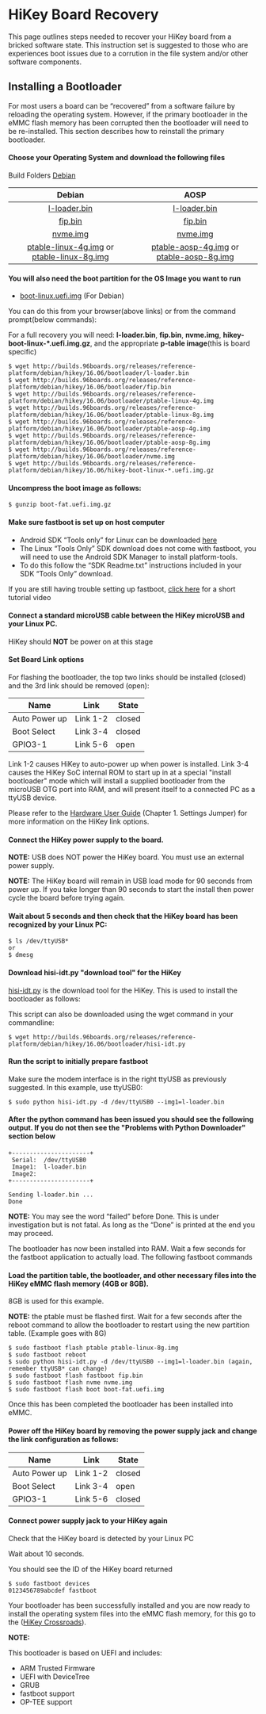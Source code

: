 # HiKey Board Recovery

This page outlines steps needed to recover your HiKey board from a bricked software state. This instruction set is suggested to those who are experiences boot issues due to a corrution in the file system and/or other software components.

## Installing a Bootloader 

For most users a board can be “recovered” from a software failure by reloading the operating system. However, if the primary bootloader in the eMMC flash memory has been corrupted then the bootloader will need to be re-installed. This section describes how to reinstall the primary bootloader. 
 
#### Choose your Operating System and download the following files

Build Folders <a href="http://builds.96boards.org/releases/reference-platform/debian/hikey/16.06/bootloader/" target="_blank">Debian</a>


|  Debian                      |        AOSP                     |
|:----------------------------:|:-------------------------------:|
| [l-loader.bin](http://builds.96boards.org/releases/reference-platform/debian/hikey/16.06/bootloader/l-loader.bin)             |   [l-loader.bin](http://builds.96boards.org/releases/reference-platform/debian/hikey/16.06/bootloader/l-loader.bin)              |
|  [fip.bin](http://builds.96boards.org/releases/reference-platform/debian/hikey/16.06/bootloader/fip.bin)                 |   [fip.bin](http://builds.96boards.org/releases/reference-platform/debian/hikey/16.06/bootloader/fip.bin)                   |
| [nvme.img](http://builds.96boards.org/releases/reference-platform/debian/hikey/16.06/bootloader/nvme.img)                 |  [nvme.img](http://builds.96boards.org/releases/reference-platform/debian/hikey/16.06/bootloader/nvme.img)                   |
| [ptable-linux-4g.img](http://builds.96boards.org/releases/reference-platform/debian/hikey/16.06/bootloader/ptable-linux-4g.img) or [ptable-linux-8g.img](http://builds.96boards.org/releases/reference-platform/debian/hikey/16.06/bootloader/ptable-linux-8g.img)     |    [ptable-aosp-4g.img](http://builds.96boards.org/releases/reference-platform/debian/hikey/16.06/bootloader/ptable-aosp-4g.img) or [ptable-aosp-8g.img](http://builds.96boards.org/releases/reference-platform/debian/hikey/16.06/bootloader/ptable-aosp-8g.img)      |

#### You will also need the boot partition for the OS Image you want to run

- [boot-linux.uefi.img](http://builds.96boards.org/releases/reference-platform/debian/hikey/16.06/hikey-boot-linux-*.uefi.img.gz) (For Debian)

You can do this from your browser(above links) or from the command prompt(below commands):

For a full recovery you will need: **l-loader.bin**, **fip.bin**, **nvme.img**, **hikey-boot-linux-*.uefi.img.gz**, and the appropriate **p-table image**(this is board specific)

```shell
$ wget http://builds.96boards.org/releases/reference-platform/debian/hikey/16.06/bootloader/l-loader.bin
$ wget http://builds.96boards.org/releases/reference-platform/debian/hikey/16.06/bootloader/fip.bin
$ wget http://builds.96boards.org/releases/reference-platform/debian/hikey/16.06/bootloader/ptable-linux-4g.img
$ wget http://builds.96boards.org/releases/reference-platform/debian/hikey/16.06/bootloader/ptable-linux-8g.img
$ wget http://builds.96boards.org/releases/reference-platform/debian/hikey/16.06/bootloader/ptable-aosp-4g.img
$ wget http://builds.96boards.org/releases/reference-platform/debian/hikey/16.06/bootloader/ptable-aosp-8g.img
$ wget http://builds.96boards.org/releases/reference-platform/debian/hikey/16.06/bootloader/nvme.img
$ wget http://builds.96boards.org/releases/reference-platform/debian/hikey/16.06/hikey-boot-linux-*.uefi.img.gz
```

#### Uncompress the boot image as follows:

```shell
$ gunzip boot-fat.uefi.img.gz
```

#### Make sure fastboot is set up on host computer 

- Android SDK “Tools only” for Linux can be downloaded <a href="http://developer.android.com/sdk" target="_blank">here</a>
- The Linux “Tools Only” SDK download does not come with fastboot, you will need to use the Android SDK Manager to install platform-tools.
- To do this follow the “SDK Readme.txt” instructions included in your SDK “Tools Only” download.

If you are still having trouble setting up fastboot, <a href="https://youtu.be/W_zlydVBftA" target="_blank">click here</a> for a short tutorial video

#### Connect a standard microUSB cable between the HiKey microUSB and your Linux PC.

HiKey should **NOT** be power on at this stage

#### Set Board Link options

For flashing the bootloader, the top two links should be installed (closed) and the 3rd link should be removed (open):

Name | Link | State
---- | ---- | -----
Auto Power up | Link 1-2 | closed
Boot Select | Link 3-4 | closed
GPIO3-1 | Link 5-6 | open

Link 1-2 causes HiKey to auto-power up when power is installed. Link 3-4 causes the HiKey SoC internal ROM to start up in at a special "install bootloader" mode which will install a supplied bootloader from the microUSB OTG port into RAM, and will present itself to a connected PC as a ttyUSB device.

Please refer to the [Hardware User Guide](https://www.96boards.org/wp-content/uploads/2015/02/HiKey_User_Guide_Rev0.2.pdf) (Chapter 1. Settings Jumper) for more information on the HiKey link options.

#### Connect the HiKey power supply to the board.

**NOTE:** USB does NOT power the HiKey board. You must use an external power supply.

**NOTE:** The HiKey board will remain in USB load mode for 90 seconds from power up. If you take longer than 90 seconds to start the install then power cycle the board before trying again.

#### Wait about 5 seconds and then check that the HiKey board has been recognized by your Linux PC:

```
$ ls /dev/ttyUSB*
or
$ dmesg
```

#### Download hisi-idt.py "download tool" for the HiKey

[hisi-idt.py](http://builds.96boards.org/releases/reference-platform/debian/hikey/16.06/bootloader/hisi-idt.py) is the download tool for the HiKey. This is used to install the bootloader as follows:

This script can also be downloaded using the wget command in your commandline:

```
$ wget http://builds.96boards.org/releases/reference-platform/debian/hikey/16.06/bootloader/hisi-idt.py
```

#### Run the script to initially prepare fastboot

Make sure the modem interface is in the right ttyUSB as previously suggested. In this example, use ttyUSB0:

```
$ sudo python hisi-idt.py -d /dev/ttyUSB0 --img1=l-loader.bin
```

#### After the python command has been issued you should see the following output. If you do not then see the "Problems with Python Downloader" section below

```
+----------------------+
 Serial:  /dev/ttyUSB0
 Image1:  l-loader.bin
 Image2:  
+----------------------+

Sending l-loader.bin ...
Done
```
**NOTE:** You may see the word “failed” before Done. This is under investigation but is not fatal. As long as the “Done” is printed at the end you may proceed.

The bootloader has now been installed into RAM. Wait a few seconds for the fastboot application to actually load. The following fastboot commands

#### Load the partition table, the bootloader, and other necessary files into the HiKey eMMC flash memory (4GB or 8GB).

8GB is used for this example.

**NOTE:** the ptable must be flashed first. Wait for a few seconds after the reboot command to allow the bootloader to restart using the new partition table. (Example goes with 8G)

```
$ sudo fastboot flash ptable ptable-linux-8g.img
$ sudo fastboot reboot
$ sudo python hisi-idt.py -d /dev/ttyUSB0 --img1=l-loader.bin (again, remember ttyUSB* can change)
$ sudo fastboot flash fastboot fip.bin
$ sudo fastboot flash nvme nvme.img
$ sudo fastboot flash boot boot-fat.uefi.img
```

Once this has been completed the bootloader has been installed into eMMC.

#### Power off the HiKey board by removing the power supply jack and change the link configuration as follows:

Name | Link | State
---- | ---- | -----
Auto Power up | Link 1-2 | closed
Boot Select | Link 3-4 | open
GPIO3-1 | Link 5-6 | closed

#### Connect power supply jack to your HiKey again

Check that the HiKey board is detected by your Linux PC

Wait about 10 seconds.

You should see the ID of the HiKey board returned

```
$ sudo fastboot devices
0123456789abcdef fastboot
```

Your bootloader has been successfully installed and you are now ready to install the operating system files into the eMMC flash memory, for this go to the ([HiKey Crossroads](https://github.com/96boards/documentation/wiki/HiKey-Crossroads#choose-your-build-operating-system-and-install-method)).

**NOTE:**

This bootloader is based on UEFI and includes:
- ARM Trusted Firmware
- UEFI with DeviceTree
- GRUB
- fastboot support
- OP-TEE support
